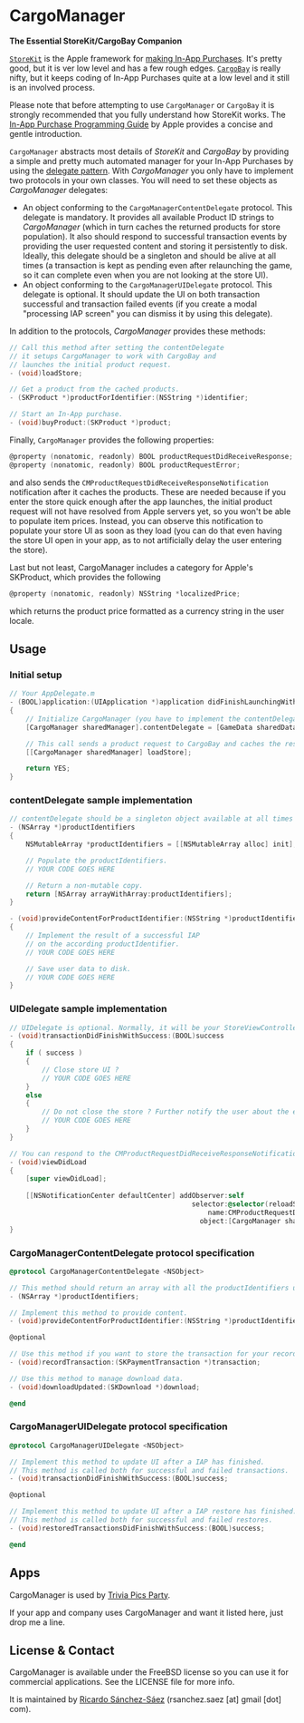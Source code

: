 # CargoManager
**The Essential StoreKit/CargoBay Companion**

[`StoreKit`](http://developer.apple.com/library/ios/#documentation/StoreKit/Reference/StoreKit_Collection/) is the Apple framework for [making In-App Purchases](http://developer.apple.com/library/ios/#documentation/NetworkingInternet/Conceptual/StoreKitGuide/Introduction/Introduction.html). It's pretty good, but it is ver low level and has a few rough edges. [`CargoBay`](https://github.com/mattt/CargoBay) is really nifty, but it keeps coding of In-App Purchases quite at a low level and it still is an involved process. 

Please note that before attempting to use `CargoManager` or `CargoBay` it is strongly recommended that you fully understand how StoreKit works. The [In-App Purchase Programming Guide](http://developer.apple.com/library/ios/#documentation/NetworkingInternet/Conceptual/StoreKitGuide/Introduction/Introduction.html) by Apple provides a concise and gentle introduction.

`CargoManager` abstracts most details of *StoreKit* and *CargoBay* by providing a simple and pretty much automated manager for your In-App Purchases by using the [delegate pattern](https://developer.apple.com/library/ios/#documentation/General/Conceptual/DevPedia-CocoaCore/Delegation.html). With *CargoManager* you only have to implement two protocols in your own classes. You will need to set these objects as *CargoManager* delegates:
- An object conforming to the `CargoManagerContentDelegate` protocol. This delegate is mandatory. It provides all available Product ID strings to *CargoManager* (which in turn caches the returned products for store population). It also should respond to successful transaction events by providing the user requested content and storing it persistently to disk. Ideally, this delegate should be a singleton and should be alive at all times (a transaction is kept as pending even after relaunching the game, so it can complete even when you are not looking at the store UI).
- An object conforming to the `CargoManagerUIDelegate` protocol. This delegate is optional. It should update the UI on both transaction successful and transaction failed events (if you create a modal "processing IAP screen" you can dismiss it by using this delegate).

In addition to the protocols, *CargoManager* provides these methods:

```objective-c
// Call this method after setting the contentDelegate
// it setups CargoManager to work with CargoBay and
// launches the initial product request.
- (void)loadStore;

// Get a product from the cached products.
- (SKProduct *)productForIdentifier:(NSString *)identifier;

// Start an In-App purchase.
- (void)buyProduct:(SKProduct *)product;
```

Finally, `CargoManager` provides the following properties:
```objective-c
@property (nonatomic, readonly) BOOL productRequestDidReceiveResponse;
@property (nonatomic, readonly) BOOL productRequestError;
```
and also sends the `CMProductRequestDidReceiveResponseNotification` notification after it caches the products. These are needed because if you enter the store quick enough after the app launches, the initial product request will not have resolved from Apple servers yet, so you won't be able to populate item prices. Instead, you can observe this notification to populate your store UI as soon as they load (you can do that even having the store UI open in your app, as to not artificially delay the user entering the store).

Last but not least, CargoManager includes a category for Apple's SKProduct, which provides the following
```objective-c
@property (nonatomic, readonly) NSString *localizedPrice;
```
which returns the product price formatted as a currency string in the user locale.


## Usage

### Initial setup 

```objective-c
// Your AppDelegate.m
- (BOOL)application:(UIApplication *)application didFinishLaunchingWithOptions:(NSDictionary *)launchOptions
{
    // Initialize CargoManager (you have to implement the contentDelegate first!).
    [CargoManager sharedManager].contentDelegate = [GameData sharedData];

	// This call sends a product request to CargoBay and caches the resulting products.
    [[CargoManager sharedManager] loadStore];

    return YES;
}
```

### contentDelegate sample implementation

```objective-c
// contentDelegate should be a singleton object available at all times through the lifetime of your app
- (NSArray *)productIdentifiers
{
    NSMutableArray *productIdentifiers = [[NSMutableArray alloc] init];

	// Populate the productIdentifiers.
	// YOUR CODE GOES HERE

    // Return a non-mutable copy.
    return [NSArray arrayWithArray:productIdentifiers];
}

- (void)provideContentForProductIdentifier:(NSString *)productIdentifier
{
    // Implement the result of a successful IAP
    // on the according productIdentifier.
	// YOUR CODE GOES HERE

    // Save user data to disk.
	// YOUR CODE GOES HERE
}
```

### UIDelegate sample implementation

```objective-c
// UIDelegate is optional. Normally, it will be your StoreViewController.
- (void)transactionDidFinishWithSuccess:(BOOL)success
{
    if ( success )
    {
        // Close store UI ?
		// YOUR CODE GOES HERE
    }
    else
    {
		// Do not close the store ? Further notify the user about the error?
		// YOUR CODE GOES HERE
    }    
}

// You can respond to the CMProductRequestDidReceiveResponseNotification in the following manner.
- (void)viewDidLoad
{
    [super viewDidLoad];
    
    [[NSNotificationCenter defaultCenter] addObserver:self
                                             selector:@selector(reloadStoreProducts:)
                                                 name:CMProductRequestDidReceiveResponseNotification
                                               object:[CargoManager sharedManager]];
}
```

### CargoManagerContentDelegate protocol specification

```objective-c
@protocol CargoManagerContentDelegate <NSObject>

// This method should return an array with all the productIdentifiers used by your App.
- (NSArray *)productIdentifiers;

// Implement this method to provide content.
- (void)provideContentForProductIdentifier:(NSString *)productIdentifier;

@optional

// Use this method if you want to store the transaction for your records.
- (void)recordTransaction:(SKPaymentTransaction *)transaction;

// Use this method to manage download data.
- (void)downloadUpdated:(SKDownload *)download;

@end
```

### CargoManagerUIDelegate protocol specification

```objective-c
@protocol CargoManagerUIDelegate <NSObject>

// Implement this method to update UI after a IAP has finished.
// This method is called both for successful and failed transactions.
- (void)transactionDidFinishWithSuccess:(BOOL)success;

@optional

// Implement this method to update UI after a IAP restore has finished.
// This method is called both for successful and failed restores.
- (void)restoredTransactionsDidFinishWithSuccess:(BOOL)success;

@end
```

## Apps

CargoManager is used by [Trivia Pics Party](https://itunes.apple.com/app/trivia-pics-party/id626227166?mt=8).

If your app and company uses CargoManager and want it listed here, just drop me a line.

## License & Contact

CargoManager is available under the FreeBSD license so you can use it for commercial applications. See the LICENSE file for more info.

It is maintained by [Ricardo Sánchez-Sáez](http://sanchez-saez.com) (rsanchez.saez [at] gmail [dot] com).
